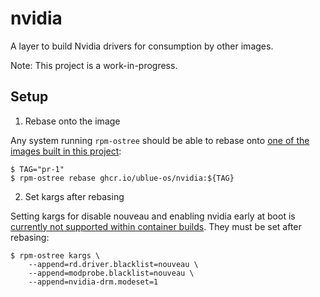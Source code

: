 # nvidia

A layer to build Nvidia drivers for consumption by other images.

Note: This project is a work-in-progress.

## Setup

1) Rebase onto the image

Any system running `rpm-ostree` should be able to rebase onto [one of the images built in this project](https://github.com/ublue-os/nvidia/actions?query=workflow%3Abuild-ublue+is%3Asuccess):

```
$ TAG="pr-1"
$ rpm-ostree rebase ghcr.io/ublue-os/nvidia:${TAG}
```

2) Set kargs after rebasing

Setting kargs for disable nouveau and enabling nvidia early at boot is [currently not supported within container builds](https://github.com/coreos/rpm-ostree/issues/3738). They must be set after rebasing:

```
$ rpm-ostree kargs \
    --append=rd.driver.blacklist=nouveau \
    --append=modprobe.blacklist=nouveau \
    --append=nvidia-drm.modeset=1
```
